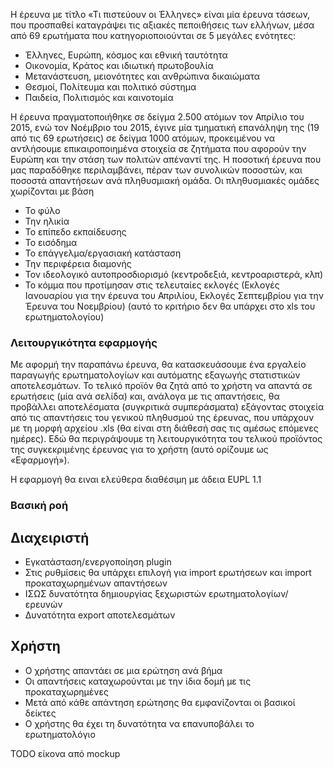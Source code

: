 Η έρευνα με τίτλο «Τι πιστεύουν οι Έλληνες» είναι μία έρευνα τάσεων, που προσπαθεί καταγράψει τις αξιακές πεποιθήσεις των ελλήνων, μέσα από 69 ερωτήματα που κατηγοριοποιούνται σε 5 μεγάλες ενότητες:  
* Έλληνες, Ευρώπη, κόσμος και εθνική ταυτότητα
* Οικονομία, Κράτος και ιδιωτική πρωτοβουλία
* Μετανάστευση, μειονότητες και ανθρώπινα δικαιώματα
* Θεσμοί, Πολίτευμα και πολιτικό σύστημα
* Παιδεία, Πολιτισμός και καινοτομία

Η έρευνα πραγματοποιήθηκε σε δείγμα 2.500 ατόμων τον Απρίλιο του 2015, ενώ τον Νοέμβριο του 2015, έγινε μία τμηματική επανάληψη της (19 από τις 69 ερωτήσεις) σε δείγμα 1000 ατόμων, προκειμένου να αντλήσουμε επικαιροποιημένα στοιχεία σε ζητήματα που αφορούν την Ευρώπη και την στάση των πολιτών απέναντί της. Η ποσοτική έρευνα που μας παραδόθηκε περιλαμβάνει, πέραν των συνολικών ποσοστών, και ποσοστά απαντήσεων ανά πληθυσμιακή ομάδα. Οι πληθυσμιακές ομάδες χωρίζονται με βάση 
* Το φύλο
* Την ηλικία
* Το επίπεδο εκπαίδευσης
* Το εισόδημα
* Το επάγγελμα/εργασιακή κατάσταση
* Την περιφέρεια διαμονής
* Τον ιδεολογικό αυτοπροσδιορισμό (κεντροδεξιά, κεντροαριστερά, κλπ)
* Το κόμμα που προτίμησαν στις τελευταίες εκλογές (Εκλογές Ιανουαρίου για την έρευνα του Απριλίου, Εκλογές Σεπτεμβρίου για την Έρευνα του Νοεμβρίου) (αυτό το κριτήριο δεν θα υπάρχει στο xls του ερωτηματολογίου) 

### Λειτουργικότητα εφαρμογής
Με αφορμή την παραπάνω έρευνα, θα κατασκευάσουμε ένα εργαλείο παραγωγής ερωτηματολογίων και αυτόματης εξαγωγής στατιστικών αποτελεσμάτων. Το τελικό προϊόν θα ζητά από το χρήστη να απαντά σε ερωτήσεις (μία ανά σελίδα) και, ανάλογα με τις απαντήσεις, θα προβάλλει αποτελέσματα (συγκριτικά συμπεράσματα) εξάγοντας στοιχεία από τις απαντήσεις του γενικού πληθυσμού της έρευνας, που υπάρχουν με τη μορφή αρχείου .xls (θα είναι στη διάθεσή σας τις αμέσως επόμενες ημέρες). 
Εδώ θα περιγράψουμε τη λειτουργικότητα του τελικού προϊόντος της συγκεκριμένης έρευνας για το χρήστη (αυτό ορίζουμε ως «Εφαρμογή»). 

H εφαρμογή θα ειναι ελεύθερα διαθέσιμη με άδεια EUPL 1.1

### Βασική ροή
## Διαχειριστή
* Εγκατάσταση/ενεργοποίηση plugin
* Στις ρυθμίσεις θα υπάρχει επιλογή για import ερωτήσεων και import προκαταχωρημένων απαντήσεων
* ΙΣΩΣ δυνατότητα δημιουργίας ξεχωριστών ερωτηματολογίων/ερευνών
* Δυνατότητα export αποτελεσμάτων

## Χρήστη
* Ο χρήστης απαντάει σε μια ερώτηση ανά βήμα
* Οι απαντήσεις καταχωρούνται με την ίδια δομή με τις προκαταχωρημένες
* Μετά από κάθε απάντηση ερώτησης θα εμφανίζονται οι βασικοί δείκτες
* Ο χρήστης θα έχει τη δυνατότητα να επανυποβάλει το ερωτηματολόγιο

TODO είκονα από mockup
